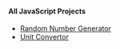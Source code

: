 #### All JavaScript Projects

- [Random Number Generator](https://rohini-ranjanr.github.io/Javascript%20Project/number%20generator/home.html)
- [Unit Convertor](https://rohini-ranjanr.github.io/Javascript%20Project/unit%20converter/home.html)
